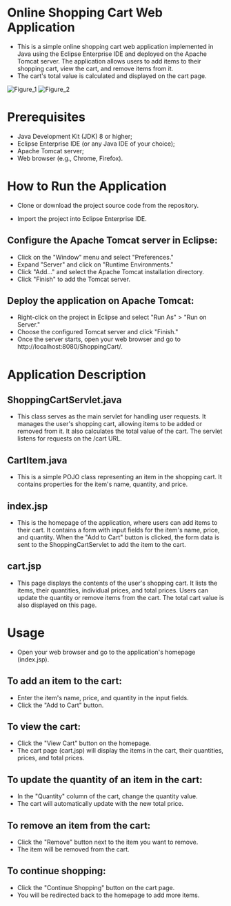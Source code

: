 # Online Shopping Cart Web Application
- This is a simple online shopping cart web application implemented in Java using the Eclipse Enterprise IDE and deployed on the Apache Tomcat server. The application allows users to add items to their shopping cart, view the cart, and remove items from it. 
- The cart's total value is calculated and displayed on the cart page.

![Figure_1](https://github.com/Deivison-Costa/Tasks-Manager/assets/112001225/f4b7066b-8ea3-4d1c-b8fd-04cf0eb2d585)
![Figure_2](https://github.com/Deivison-Costa/Tasks-Manager/assets/112001225/33f47733-1501-4d87-b95e-8e86dd7b1b17)

# Prerequisites
- Java Development Kit (JDK) 8 or higher;
- Eclipse Enterprise IDE (or any Java IDE of your choice);
- Apache Tomcat server;
- Web browser (e.g., Chrome, Firefox).

# How to Run the Application
- Clone or download the project source code from the repository.

- Import the project into Eclipse Enterprise IDE.

## Configure the Apache Tomcat server in Eclipse:

- Click on the "Window" menu and select "Preferences."
- Expand "Server" and click on "Runtime Environments."
- Click "Add..." and select the Apache Tomcat installation directory.
- Click "Finish" to add the Tomcat server.

## Deploy the application on Apache Tomcat:
- Right-click on the project in Eclipse and select "Run As" > "Run on Server."
- Choose the configured Tomcat server and click "Finish."
- Once the server starts, open your web browser and go to http://localhost:8080/ShoppingCart/.

# Application Description
## ShoppingCartServlet.java
- This class serves as the main servlet for handling user requests. It manages the user's shopping cart, allowing items to be added or removed from it. It also calculates the total value of the cart. The servlet listens for requests on the /cart URL.

## CartItem.java
- This is a simple POJO class representing an item in the shopping cart. It contains properties for the item's name, quantity, and price.

## index.jsp
- This is the homepage of the application, where users can add items to their cart. It contains a form with input fields for the item's name, price, and quantity. When the "Add to Cart" button is clicked, the form data is sent to the ShoppingCartServlet to add the item to the cart.

## cart.jsp
- This page displays the contents of the user's shopping cart. It lists the items, their quantities, individual prices, and total prices. Users can update the quantity or remove items from the cart. The total cart value is also displayed on this page.

# Usage
- Open your web browser and go to the application's homepage (index.jsp).
## To add an item to the cart:
- Enter the item's name, price, and quantity in the input fields.
- Click the "Add to Cart" button.

## To view the cart:
- Click the "View Cart" button on the homepage.
- The cart page (cart.jsp) will display the items in the cart, their quantities, prices, and total prices.

## To update the quantity of an item in the cart:
- In the "Quantity" column of the cart, change the quantity value.
- The cart will automatically update with the new total price.

## To remove an item from the cart:
- Click the "Remove" button next to the item you want to remove.
- The item will be removed from the cart.

## To continue shopping:
- Click the "Continue Shopping" button on the cart page.
- You will be redirected back to the homepage to add more items.
